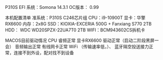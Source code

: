 P310S EFI 
系统：Somona 14.3.1
OC版本： 0.99

本机配置清单
准系统：P310S C246芯片组
CPU：i9-10900T
显卡：华擎 RX6600
内存：2x8G
SSD：KIOXIA-EXCERIA  500G + Fanxiang S770 2TB
HDD： WDC WD20SPZX-22UA7T0  2TB
WIFI：BCM943602CS拆机卡

MACOS目前驱动情况
CPU  睿频正常
显卡RX6600 驱动正常（启动二阶段黑屏一会）
音频输出正常
有线网卡正常
WiFi （传输速率低，）、
蓝牙隔空投送接力正常，连接不到外设，配对找不到设备


